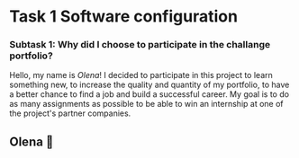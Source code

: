 # Task 1 Software configuration
### Subtask 1: Why did I choose to participate in the challange portfolio?
Hello, my name is _Olena_! I decided to participate in this project to learn something new, to increase the quality and quantity of my portfolio, to have a better chance to find a job and build a successful career. My goal is to do as many assignments as possible to be able to win an internship at one of the project's partner companies.
## Olena 🌺 
